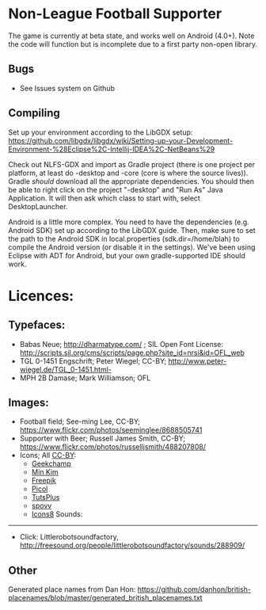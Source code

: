 Non-League Football Supporter
=========
The game is currently at beta state, and works well on Android (4.0+). Note the code will function but is incomplete due to a first party non-open library.

Bugs
----
- See Issues system on Github

Compiling
---------
Set up your environment according to the LibGDX setup: https://github.com/libgdx/libgdx/wiki/Setting-up-your-Development-Environment-%28Eclipse%2C-Intellij-IDEA%2C-NetBeans%29

Check out NLFS-GDX and import as Gradle project (there is one project per platform, at least do -desktop and -core (core is where the source lives)). Gradle *should* download all the appropriate dependencies. You should then be able to right click on the project "-desktop" and "Run As" Java Application. It will then ask which class to start with, select DesktopLauncher.

Android is a little more complex. You need to have the dependencies (e.g. Android SDK) set up according to the LibGDX guide. Then, make sure to set the path to the Android SDK in local.properties (sdk.dir=/home/blah) to compile the Android version (or disable it in the settings). We've been using Eclipse with ADT for Android, but your own gradle-supported IDE should work.


Licences:
==========

Typefaces:
----------
- Babas Neue; http://dharmatype.com/ ; SIL Open Font License: http://scripts.sil.org/cms/scripts/page.php?site_id=nrsi&id=OFL_web
- TGL 0-1451 Engschrift; Peter Wiegel; CC-BY; http://www.peter-wiegel.de/TGL_0-1451.html- 
- MPH 2B Damase; Mark Williamson; OFL

Images:
-------
- Football field; See-ming Lee, CC-BY; https://www.flickr.com/photos/seeminglee/8688505741
- Supporter with Beer; Russell James Smith, CC-BY; https://www.flickr.com/photos/russelljsmith/488207808/
- Icons; All [CC-BY](http://creativecommons.org/licenses/by/3.0/):
	- [Geekchamp](http://www.geekchamp.com/icon-explorer/introduction)
	- [Min Kim](http://www.endlessicons.com/terms-of-use/)
	- <a href="http://www.flaticon.com/authors/freepik" title="Freepik">Freepik</a>
	- <a href="http://www.flaticon.com/authors/picol" title="Picol">Picol</a>
	- <a href="http://www.flaticon.com/authors/tutsplus" title="TutsPlus">TutsPlus</a> 
	- <a href="http://www.flaticon.com/authors/spovv" title="spovv">spovv</a>
	- <a href="http://www.flaticon.com/authors/icons8" title="Icons8">Icons8</a>
Sounds:
-------
- Click: Littlerobotsoundfactory, http://freesound.org/people/littlerobotsoundfactory/sounds/288909/

Other
-----
Generated place names from Dan Hon: https://github.com/danhon/british-placenames/blob/master/generated_british_placenames.txt